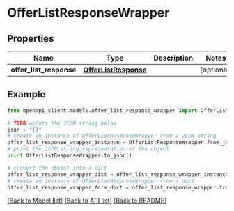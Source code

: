 # OfferListResponseWrapper


## Properties
Name | Type | Description | Notes
------------ | ------------- | ------------- | -------------
**offer_list_response** | [**OfferListResponse**](OfferListResponse.md) |  | [optional] 

## Example

```python
from openapi_client.models.offer_list_response_wrapper import OfferListResponseWrapper

# TODO update the JSON string below
json = "{}"
# create an instance of OfferListResponseWrapper from a JSON string
offer_list_response_wrapper_instance = OfferListResponseWrapper.from_json(json)
# print the JSON string representation of the object
print OfferListResponseWrapper.to_json()

# convert the object into a dict
offer_list_response_wrapper_dict = offer_list_response_wrapper_instance.to_dict()
# create an instance of OfferListResponseWrapper from a dict
offer_list_response_wrapper_form_dict = offer_list_response_wrapper.from_dict(offer_list_response_wrapper_dict)
```
[[Back to Model list]](../README.md#documentation-for-models) [[Back to API list]](../README.md#documentation-for-api-endpoints) [[Back to README]](../README.md)


